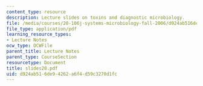 ```yaml
---
content_type: resource
description: Lecture slides on toxins and diagnostic microbiology.
file: /media/courses/20-106j-systems-microbiology-fall-2006/d924ab516de94262a6f4d59c3270d1fc_slides20.pdf
file_type: application/pdf
learning_resource_types:
- Lecture Notes
ocw_type: OCWFile
parent_title: Lecture Notes
parent_type: CourseSection
resourcetype: Document
title: slides20.pdf
uid: d924ab51-6de9-4262-a6f4-d59c3270d1fc
---
```

